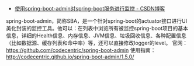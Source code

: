 

* [使用spring-boot-admin对spring-boot服务进行监控 - CSDN博客 ](http://blog.csdn.net/clementad/article/details/70613209)

spring-boot-admin，简称SBA，是一个针对spring-boot的actuator接口进行UI美化封装的监控工具。他可以：在列表中浏览所有被监控spring-boot项目的基本信息，详细的Health信息、内存信息、JVM信息、垃圾回收信息、各种配置信息（比如数据源、缓存列表和命中率）等，还可以直接修改logger的level。
官网：https://github.com/codecentric/spring-boot-admin
使用指南：http://codecentric.github.io/spring-boot-admin/1.5.0/
